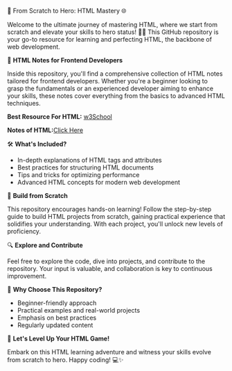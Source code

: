 🚀 From Scratch to Hero: HTML Mastery 🌐

Welcome to the ultimate journey of mastering HTML, where we start from scratch and elevate your skills to hero status! 🦸‍♂️ This GitHub repository is your go-to resource for learning and perfecting HTML, the backbone of web development.

📝 **HTML Notes for Frontend Developers**

Inside this repository, you'll find a comprehensive collection of HTML notes tailored for frontend developers. Whether you're a beginner looking to grasp the fundamentals or an experienced developer aiming to enhance your skills, these notes cover everything from the basics to advanced HTML techniques.

**Best Resource For HTML:** <a href="https://www.w3schools.com/html/">w3School</a>

**Notes of HTML:**<a href="notes">Click Here</a>

🛠️ **What's Included?**

- In-depth explanations of HTML tags and attributes
- Best practices for structuring HTML documents
- Tips and tricks for optimizing performance
- Advanced HTML concepts for modern web development

🚧 **Build from Scratch**

This repository encourages hands-on learning! Follow the step-by-step guide to build HTML projects from scratch, gaining practical experience that solidifies your understanding. With each project, you'll unlock new levels of proficiency.

🔍 **Explore and Contribute**

Feel free to explore the code, dive into projects, and contribute to the repository. Your input is valuable, and collaboration is key to continuous improvement.

🌟 **Why Choose This Repository?**

- Beginner-friendly approach
- Practical examples and real-world projects
- Emphasis on best practices
- Regularly updated content

🙌 **Let's Level Up Your HTML Game!**

Embark on this HTML learning adventure and witness your skills evolve from scratch to hero. Happy coding! 💻✨
